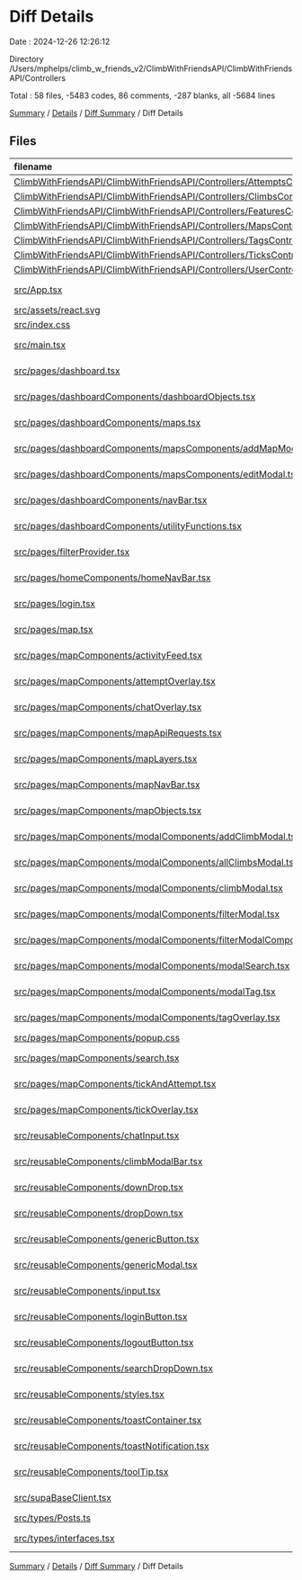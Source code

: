 # Diff Details

Date : 2024-12-26 12:26:12

Directory /Users/mphelps/climb_w_friends_v2/ClimbWithFriendsAPI/ClimbWithFriendsAPI/Controllers

Total : 58 files, -5483 codes, 86 comments, -287 blanks, all -5684 lines

[Summary](results.md) / [Details](details.md) / [Diff Summary](diff.md) / Diff Details

## Files

| filename                                                                                                                                                                      | language       | code | comment | blank | total |
| :---------------------------------------------------------------------------------------------------------------------------------------------------------------------------- | :------------- | ---: | ------: | ----: | ----: |
| [ClimbWithFriendsAPI/ClimbWithFriendsAPI/Controllers/AttemptsController.cs](/ClimbWithFriendsAPI/ClimbWithFriendsAPI/Controllers/AttemptsController.cs)                       | C#             |  132 |      10 |    41 |   183 |
| [ClimbWithFriendsAPI/ClimbWithFriendsAPI/Controllers/ClimbsController.cs](/ClimbWithFriendsAPI/ClimbWithFriendsAPI/Controllers/ClimbsController.cs)                           | C#             |  129 |      88 |    62 |   279 |
| [ClimbWithFriendsAPI/ClimbWithFriendsAPI/Controllers/FeaturesController.cs](/ClimbWithFriendsAPI/ClimbWithFriendsAPI/Controllers/FeaturesController.cs)                       | C#             |  503 |     106 |   126 |   735 |
| [ClimbWithFriendsAPI/ClimbWithFriendsAPI/Controllers/MapsController.cs](/ClimbWithFriendsAPI/ClimbWithFriendsAPI/Controllers/MapsController.cs)                               | C#             |  157 |      69 |    61 |   287 |
| [ClimbWithFriendsAPI/ClimbWithFriendsAPI/Controllers/TagsController.cs](/ClimbWithFriendsAPI/ClimbWithFriendsAPI/Controllers/TagsController.cs)                               | C#             |  135 |       5 |    31 |   171 |
| [ClimbWithFriendsAPI/ClimbWithFriendsAPI/Controllers/TicksController.cs](/ClimbWithFriendsAPI/ClimbWithFriendsAPI/Controllers/TicksController.cs)                             | C#             |  114 |       8 |    22 |   144 |
| [ClimbWithFriendsAPI/ClimbWithFriendsAPI/Controllers/UserController.cs](/ClimbWithFriendsAPI/ClimbWithFriendsAPI/Controllers/UserController.cs)                               | C#             |   63 |       6 |    12 |    81 |
| [src/App.tsx](/src/App.tsx)                                                                                                                                                   | TypeScript JSX |  -11 |       0 |    -2 |   -13 |
| [src/assets/react.svg](/src/assets/react.svg)                                                                                                                                 | XML            |   -1 |       0 |     0 |    -1 |
| [src/index.css](/src/index.css)                                                                                                                                               | CSS            |  -34 |      -4 |    -5 |   -43 |
| [src/main.tsx](/src/main.tsx)                                                                                                                                                 | TypeScript JSX |  -29 |      -2 |    -3 |   -34 |
| [src/pages/dashboard.tsx](/src/pages/dashboard.tsx)                                                                                                                           | TypeScript JSX |  -26 |       0 |    -4 |   -30 |
| [src/pages/dashboardComponents/dashboardObjects.tsx](/src/pages/dashboardComponents/dashboardObjects.tsx)                                                                     | TypeScript JSX | -377 |       0 |    -2 |  -379 |
| [src/pages/dashboardComponents/maps.tsx](/src/pages/dashboardComponents/maps.tsx)                                                                                             | TypeScript JSX | -231 |      -9 |   -25 |  -265 |
| [src/pages/dashboardComponents/mapsComponents/addMapModal.tsx](/src/pages/dashboardComponents/mapsComponents/addMapModal.tsx)                                                 | TypeScript JSX | -113 |      -1 |   -10 |  -124 |
| [src/pages/dashboardComponents/mapsComponents/editModal.tsx](/src/pages/dashboardComponents/mapsComponents/editModal.tsx)                                                     | TypeScript JSX | -286 |       0 |   -20 |  -306 |
| [src/pages/dashboardComponents/navBar.tsx](/src/pages/dashboardComponents/navBar.tsx)                                                                                         | TypeScript JSX |  -57 |       0 |    -6 |   -63 |
| [src/pages/dashboardComponents/utilityFunctions.tsx](/src/pages/dashboardComponents/utilityFunctions.tsx)                                                                     | TypeScript JSX | -188 |     -15 |   -25 |  -228 |
| [src/pages/filterProvider.tsx](/src/pages/filterProvider.tsx)                                                                                                                 | TypeScript JSX |  -28 |       0 |    -7 |   -35 |
| [src/pages/homeComponents/homeNavBar.tsx](/src/pages/homeComponents/homeNavBar.tsx)                                                                                           | TypeScript JSX |  -40 |       0 |    -4 |   -44 |
| [src/pages/login.tsx](/src/pages/login.tsx)                                                                                                                                   | TypeScript JSX |  -97 |     -22 |    -9 |  -128 |
| [src/pages/map.tsx](/src/pages/map.tsx)                                                                                                                                       | TypeScript JSX | -307 |     -12 |   -55 |  -374 |
| [src/pages/mapComponents/activityFeed.tsx](/src/pages/mapComponents/activityFeed.tsx)                                                                                         | TypeScript JSX |  -62 |      -1 |    -9 |   -72 |
| [src/pages/mapComponents/attemptOverlay.tsx](/src/pages/mapComponents/attemptOverlay.tsx)                                                                                     | TypeScript JSX | -187 |      -3 |   -15 |  -205 |
| [src/pages/mapComponents/chatOverlay.tsx](/src/pages/mapComponents/chatOverlay.tsx)                                                                                           | TypeScript JSX |  -89 |      -1 |    -9 |   -99 |
| [src/pages/mapComponents/mapApiRequests.tsx](/src/pages/mapComponents/mapApiRequests.tsx)                                                                                     | TypeScript JSX | -423 |     -14 |   -45 |  -482 |
| [src/pages/mapComponents/mapLayers.tsx](/src/pages/mapComponents/mapLayers.tsx)                                                                                               | TypeScript JSX | -358 |     -62 |   -42 |  -462 |
| [src/pages/mapComponents/mapNavBar.tsx](/src/pages/mapComponents/mapNavBar.tsx)                                                                                               | TypeScript JSX |  -95 |       0 |    -3 |   -98 |
| [src/pages/mapComponents/mapObjects.tsx](/src/pages/mapComponents/mapObjects.tsx)                                                                                             | TypeScript JSX | -248 |       0 |    -9 |  -257 |
| [src/pages/mapComponents/modalComponents/addClimbModal.tsx](/src/pages/mapComponents/modalComponents/addClimbModal.tsx)                                                       | TypeScript JSX | -439 |     -14 |   -49 |  -502 |
| [src/pages/mapComponents/modalComponents/allClimbsModal.tsx](/src/pages/mapComponents/modalComponents/allClimbsModal.tsx)                                                     | TypeScript JSX |  -32 |       0 |    -3 |   -35 |
| [src/pages/mapComponents/modalComponents/climbModal.tsx](/src/pages/mapComponents/modalComponents/climbModal.tsx)                                                             | TypeScript JSX | -321 |      -9 |   -35 |  -365 |
| [src/pages/mapComponents/modalComponents/filterModal.tsx](/src/pages/mapComponents/modalComponents/filterModal.tsx)                                                           | TypeScript JSX | -283 |      -4 |   -25 |  -312 |
| [src/pages/mapComponents/modalComponents/filterModalComponents.tsx/GradeDropDowns.tsx](/src/pages/mapComponents/modalComponents/filterModalComponents.tsx/GradeDropDowns.tsx) | TypeScript JSX |  -70 |       0 |    -6 |   -76 |
| [src/pages/mapComponents/modalComponents/modalSearch.tsx](/src/pages/mapComponents/modalComponents/modalSearch.tsx)                                                           | TypeScript JSX |  -83 |      -1 |   -12 |   -96 |
| [src/pages/mapComponents/modalComponents/modalTag.tsx](/src/pages/mapComponents/modalComponents/modalTag.tsx)                                                                 | TypeScript JSX | -152 |      -4 |   -15 |  -171 |
| [src/pages/mapComponents/modalComponents/tagOverlay.tsx](/src/pages/mapComponents/modalComponents/tagOverlay.tsx)                                                             | TypeScript JSX |  -16 |       0 |    -2 |   -18 |
| [src/pages/mapComponents/popup.css](/src/pages/mapComponents/popup.css)                                                                                                       | CSS            |  -28 |      -3 |    -3 |   -34 |
| [src/pages/mapComponents/search.tsx](/src/pages/mapComponents/search.tsx)                                                                                                     | TypeScript JSX | -167 |      -5 |   -12 |  -184 |
| [src/pages/mapComponents/tickAndAttempt.tsx](/src/pages/mapComponents/tickAndAttempt.tsx)                                                                                     | TypeScript JSX | -157 |      -4 |    -9 |  -170 |
| [src/pages/mapComponents/tickOverlay.tsx](/src/pages/mapComponents/tickOverlay.tsx)                                                                                           | TypeScript JSX | -186 |      -2 |   -17 |  -205 |
| [src/reusableComponents/chatInput.tsx](/src/reusableComponents/chatInput.tsx)                                                                                                 | TypeScript JSX |  -34 |       0 |    -4 |   -38 |
| [src/reusableComponents/climbModalBar.tsx](/src/reusableComponents/climbModalBar.tsx)                                                                                         | TypeScript JSX | -327 |      -6 |   -22 |  -355 |
| [src/reusableComponents/downDrop.tsx](/src/reusableComponents/downDrop.tsx)                                                                                                   | TypeScript JSX |  -53 |       0 |    -2 |   -55 |
| [src/reusableComponents/dropDown.tsx](/src/reusableComponents/dropDown.tsx)                                                                                                   | TypeScript JSX |  -93 |       0 |    -9 |  -102 |
| [src/reusableComponents/genericButton.tsx](/src/reusableComponents/genericButton.tsx)                                                                                         | TypeScript JSX |  -30 |       0 |    -1 |   -31 |
| [src/reusableComponents/genericModal.tsx](/src/reusableComponents/genericModal.tsx)                                                                                           | TypeScript JSX |  -48 |      -2 |    -5 |   -55 |
| [src/reusableComponents/input.tsx](/src/reusableComponents/input.tsx)                                                                                                         | TypeScript JSX |  -47 |       0 |    -8 |   -55 |
| [src/reusableComponents/loginButton.tsx](/src/reusableComponents/loginButton.tsx)                                                                                             | TypeScript JSX |  -18 |       0 |    -4 |   -22 |
| [src/reusableComponents/logoutButton.tsx](/src/reusableComponents/logoutButton.tsx)                                                                                           | TypeScript JSX |  -22 |       0 |    -4 |   -26 |
| [src/reusableComponents/searchDropDown.tsx](/src/reusableComponents/searchDropDown.tsx)                                                                                       | TypeScript JSX |  -50 |       0 |    -6 |   -56 |
| [src/reusableComponents/styles.tsx](/src/reusableComponents/styles.tsx)                                                                                                       | TypeScript JSX | -386 |       0 |   -25 |  -411 |
| [src/reusableComponents/toastContainer.tsx](/src/reusableComponents/toastContainer.tsx)                                                                                       | TypeScript JSX |  -53 |       0 |    -8 |   -61 |
| [src/reusableComponents/toastNotification.tsx](/src/reusableComponents/toastNotification.tsx)                                                                                 | TypeScript JSX |  -98 |      -3 |    -9 |  -110 |
| [src/reusableComponents/toolTip.tsx](/src/reusableComponents/toolTip.tsx)                                                                                                     | TypeScript JSX |  -65 |      -2 |    -6 |   -73 |
| [src/supaBaseClient.tsx](/src/supaBaseClient.tsx)                                                                                                                             | TypeScript JSX |  -45 |      -1 |   -12 |   -58 |
| [src/types/Posts.ts](/src/types/Posts.ts)                                                                                                                                     | TypeScript     |   -5 |       0 |    -1 |    -6 |
| [src/types/interfaces.tsx](/src/types/interfaces.tsx)                                                                                                                         | TypeScript JSX | -121 |       0 |   -19 |  -140 |

[Summary](results.md) / [Details](details.md) / [Diff Summary](diff.md) / Diff Details
